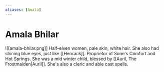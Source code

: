 ```yaml
---
aliases: [Amala]
---
```

# Amala Bhilar
![[amala-bhilar.png]]
Half-elven women, pale skin, white hair. She also had shining blue eyes, just like [[Henrack]]. Proprietor of Sune's Comfort and Hot Springs. She was a mid winter child, blessed by [[Auril, The Frostmaiden|Auril]]. She's also a cleric and able cast spells.